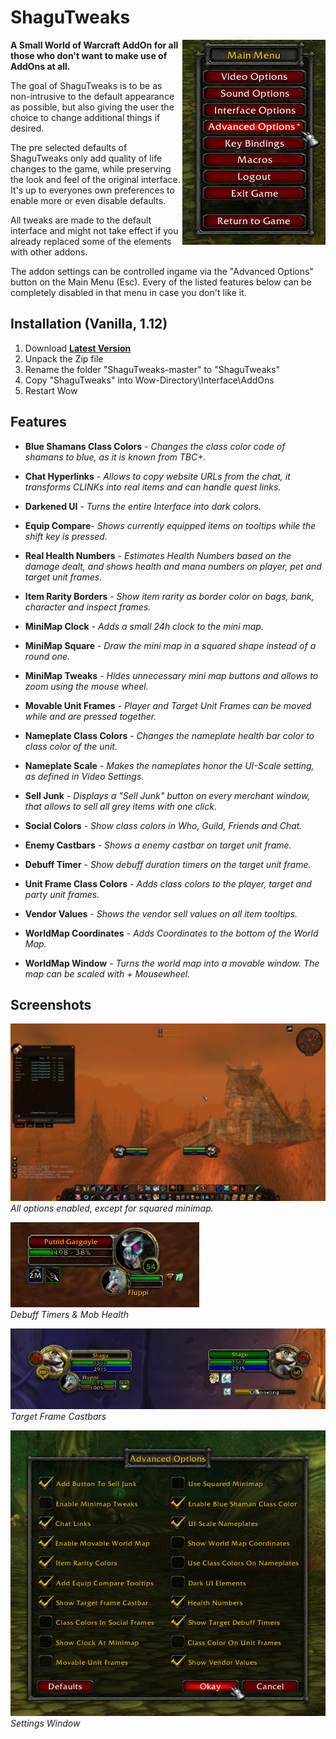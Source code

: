 # ShaguTweaks

<img src="_img/menu.jpg" float="right" align="right">

**A Small World of Warcraft AddOn for all those who don't want to make use of AddOns at all.**

The goal of ShaguTweaks is to be as non-intrusive to the default appearance as possible,
but also giving the user the choice to change additional things if desired.

The pre selected defaults of ShaguTweaks only add quality of life changes to the game, while preserving the look and feel of the original interface. It's up to everyones own preferences to enable more or even disable defaults.

All tweaks are made to the default interface and might not take effect if you already replaced some of the elements with other addons.

The addon settings can be controlled ingame via the "Advanced Options" button on the Main Menu (Esc).
Every of the listed features below can be completely disabled in that menu in case you don't like it.

## Installation (Vanilla, 1.12)
1. Download **[Latest Version](https://github.com/shagu/ShaguTweaks/archive/master.zip)**
2. Unpack the Zip file
3. Rename the folder "ShaguTweaks-master" to "ShaguTweaks"
4. Copy "ShaguTweaks" into Wow-Directory\Interface\AddOns
5. Restart Wow

## Features
- **Blue Shamans Class Colors** - *Changes the class color code of shamans to blue, as it is known from TBC+.*

- **Chat Hyperlinks** - *Allows to copy website URLs from the chat, it transforms CLINKs into real items and can handle quest links.*

- **Darkened UI** - *Turns the entire Interface into dark colors.*

- **Equip Compare**- *Shows currently equipped items on tooltips while the shift key is pressed.*

- **Real Health Numbers** - *Estimates Health Numbers based on the damage dealt, and shows health and mana numbers on player, pet and target unit frames.*

- **Item Rarity Borders** - *Show item rarity as border color on bags, bank, character and inspect frames.*

- **MiniMap Clock** - *Adds a small 24h clock to the mini map.*

- **MiniMap Square** - *Draw the mini map in a squared shape instead of a round one.*

- **MiniMap Tweaks** - *Hides unnecessary mini map buttons and allows to zoom using the mouse wheel.*

- **Movable Unit Frames** - *Player and Target Unit Frames can be moved while <Shift> and <Ctrl> are pressed together.*

- **Nameplate Class Colors** - *Changes the nameplate health bar color to class color of the unit.*

- **Nameplate Scale** - *Makes the nameplates honor the UI-Scale setting, as defined in Video Settings.*

- **Sell Junk** - *Displays a "Sell Junk" button on every merchant window, that allows to sell all grey items with one click.*

- **Social Colors** - *Show class colors in Who, Guild, Friends and Chat.*

- **Enemy Castbars** - *Shows a enemy castbar on target unit frame.*

- **Debuff Timer** - *Show debuff duration timers on the target unit frame.*

- **Unit Frame Class Colors** - *Adds class colors to the player, target and party unit frames.*

- **Vendor Values** - *Shows the vendor sell values on all item tooltips.*

- **WorldMap Coordinates** - *Adds Coordinates to the bottom of the World Map.*

- **WorldMap Window** - *Turns the world map into a movable window. The map can be scaled with <Ctrl> + Mousewheel.*

## Screenshots
![preview](_img/dark.jpg)  
*All options enabled, except for squared minimap.*

![preview](_img/debufftimers.jpg)  
*Debuff Timers & Mob Health*

![preview](_img/castbars.jpg)  
*Target Frame Castbars*

![preview](_img/settings.jpg)  
*Settings Window*

